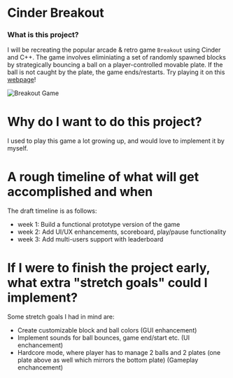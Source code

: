 # Cinder Breakout

### What is this project?

I will be recreating the popular arcade & retro game `Breakout` using Cinder and C++. The game involves eliminiating a set of randomly spawned blocks by strategically bouncing a ball on a player-controlled movable plate. If the ball is not caught by the plate, the game ends/restarts. Try playing it on this [webpage](https://elgoog.im/breakout/)!

![Breakout Game](https://upload.wikimedia.org/wikipedia/en/thumb/2/2b/Breakout2600.svg/480px-Breakout2600.svg.png)

# Why do I want to do this project? 

I used to play this game a lot growing up, and would love to implement it by myself. 

# A rough timeline of what will get accomplished and when 
The draft timeline is as follows:
- week 1: Build a functional prototype version of the game
- week 2: Add UI/UX enhancements, scoreboard, play/pause functionality
- week 3: Add multi-users support with leaderboard

# If I were to finish the project early, what extra "stretch goals" could I implement?

Some stretch goals I had in mind are:

- Create customizable block and ball colors (GUI enhancement)
- Implement sounds for ball bounces, game end/start etc. (UI enchancement)
- Hardcore mode, where player has to manage 2 balls and 2 plates (one plate above as well which mirrors the bottom plate) (Gameplay enchancement)
